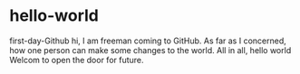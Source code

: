 # hello-world
first-day-Github
hi, I am freeman coming to GitHub.
As far as I concerned, how one person can make some changes to the world.
All in all, hello world 
Welcom to open the door for future.
